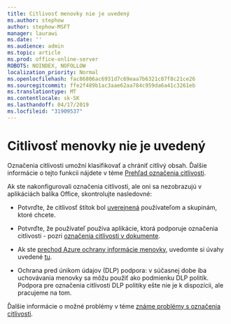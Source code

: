 ```yaml
---
title: Citlivosť menovky nie je uvedený
ms.author: stephow
author: stephow-MSFT
manager: laurawi
ms.date: ''
ms.audience: admin
ms.topic: article
ms.prod: office-online-server
ROBOTS: NOINDEX, NOFOLLOW
localization_priority: Normal
ms.openlocfilehash: fac86806ac6931d7c69eaa7b6321c87f8c21ce26
ms.sourcegitcommit: ffe2f489b1ac3aae62aa784c959da6a41c3261eb
ms.translationtype: MT
ms.contentlocale: sk-SK
ms.lasthandoff: 04/17/2019
ms.locfileid: "31909537"
---
```

# <a name="sensitivity-labels-not-appearing"></a>Citlivosť menovky nie je uvedený

Označenia citlivosti umožní klasifikovať a chrániť citlivý obsah. Ďalšie informácie o tejto funkcii nájdete v téme [Prehľad označenia citlivosti](https://docs.microsoft.com/en-us/office365/securitycompliance/sensitivity-labels).

Ak ste nakonfigurovali označenia citlivosti, ale oni sa nezobrazujú v aplikáciách balíka Office, skontrolujte nasledovné:

- Potvrďte, že citlivosť štítok bol [uverejnená](https://docs.microsoft.com/en-us/Office365/SecurityCompliance/sensitivity-labels#what-label-policies-can-do) používateľom a skupinám, ktoré chcete.

- Potvrďte, že používateľ používa aplikácie, ktorá podporuje označenia citlivosti - pozri [označenia citlivosti v dokumente](https://support.office.com/en-us/article/apply-sensitivity-labels-to-your-documents-and-email-within-office-2f96e7cd-d5a4-403b-8bd7-4cc636bae0f9?ad=US&ui=en-US&rs=en-US#bkmk_whereavailable).
 
 
- Ak ste [prechod Azure ochrany informácie menovky](https://docs.microsoft.com/en-us/azure/information-protection/configure-policy-migrate-labels), uvedomte si úvahy uvedené [tu](https://docs.microsoft.com/en-us/azure/information-protection/configure-policy-migrate-labels#considerations-for-unified-labels).

- Ochrana pred únikom údajov (DLP) podpora: v súčasnej dobe iba uchovávania menovky sa môžu použiť ako podmienku DLP politík.  Podpora pre označenia citlivosti DLP politiky ešte nie je k dispozícii, ale pracujeme na tom.

Ďalšie informácie o možné problémy v téme [známe problémy s označenia citlivosti](https://support.office.com/en-us/article/known-issues-with-sensitivity-labels-in-office-b169d687-2bbd-4e21-a440-7da1b2743edc?ui=en-US&rs=en-US&ad=US).